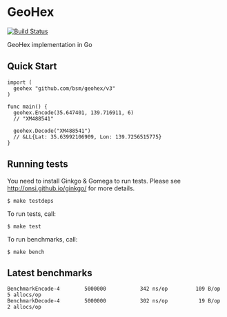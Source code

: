 # GeoHex

[![Build Status](https://travis-ci.org/bsm/geohex.go.png)](https://travis-ci.org/bsm/geohex.go)

GeoHex implementation in Go

## Quick Start

    import (
      geohex "github.com/bsm/geohex/v3"
    )

    func main() {
      geohex.Encode(35.647401, 139.716911, 6)
      // "XM488541"

      geohex.Decode("XM488541")
      // &LL{Lat: 35.63992106909, Lon: 139.7256515775}
    }

## Running tests

You need to install Ginkgo & Gomega to run tests. Please see
http://onsi.github.io/ginkgo/ for more details.

    $ make testdeps

To run tests, call:

    $ make test

To run benchmarks, call:

    $ make bench

## Latest benchmarks

    BenchmarkEncode-4        5000000           342 ns/op         109 B/op          5 allocs/op
    BenchmarkDecode-4        5000000           302 ns/op          19 B/op          2 allocs/op
